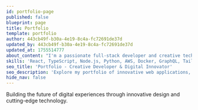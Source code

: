 ```yaml
---
id: portfolio-page
published: false
blueprint: page
title: Portfolio
template: portfolio
author: 443cb49f-b30a-4e19-8c4a-fc72691de37d
updated_by: 443cb49f-b30a-4e19-8c4a-fc72691de37d
updated_at: 1755514777
about_content: "I'm a passionate full-stack developer and creative technologist dedicated to crafting exceptional digital experiences. With over 5 years of experience in web development, I specialize in building scalable applications that combine beautiful design with robust functionality. My work spans from innovative startups to enterprise solutions, always focusing on user-centric design and cutting-edge technology."
skills: 'React, TypeScript, Node.js, Python, AWS, Docker, GraphQL, Tailwind CSS, Next.js, PostgreSQL'
seo_title: 'Portfolio - Creative Developer & Digital Innovator'
seo_description: 'Explore my portfolio of innovative web applications, creative designs, and technical solutions. Specializing in React, Node.js, and modern web technologies.'
hide_nav: false
---
```

Building the future of digital experiences through innovative design and cutting-edge technology.